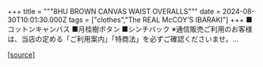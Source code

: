 +++
title = """8HU BROWN CANVAS WAIST OVERALLS"""
date = 2024-08-30T10:01:30.000Z
tags = ["clothes","The REAL McCOY'S IBARAKI"]
+++
■コットンキャンバス ■月桂樹ボタン ■シンチバック ※通信販売ご利用のお客様は、当店の定める「ご利用案内」「特商法」を必ずご確認くださいませ。...

[[source]](https://the-realmccoys.ocnk.net/product/509)
